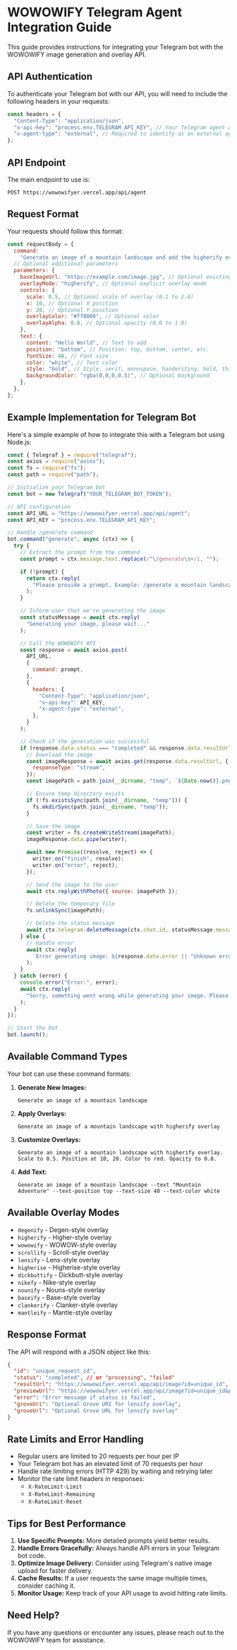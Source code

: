 # WOWOWIFY Telegram Agent Integration Guide

This guide provides instructions for integrating your Telegram bot with the WOWOWIFY image generation and overlay API.

## API Authentication

To authenticate your Telegram bot with our API, you will need to include the following headers in your requests:

```javascript
const headers = {
  "Content-Type": "application/json",
  "x-api-key": "process.env.TELEGRAM_API_KEY", // Your Telegram agent API key
  "x-agent-type": "external", // Required to identify as an external agent
};
```

## API Endpoint

The main endpoint to use is:

```
POST https://wowowifyer.vercel.app/api/agent
```

## Request Format

Your requests should follow this format:

```javascript
const requestBody = {
  command:
    "Generate an image of a mountain landscape and add the higherify overlay",
  // Optional additional parameters
  parameters: {
    baseImageUrl: "https://example.com/image.jpg", // Optional existing image URL
    overlayMode: "higherify", // Optional explicit overlay mode
    controls: {
      scale: 0.5, // Optional scale of overlay (0.1 to 2.0)
      x: 10, // Optional X position
      y: 20, // Optional Y position
      overlayColor: "#ff0000", // Optional color
      overlayAlpha: 0.8, // Optional opacity (0.0 to 1.0)
    },
    text: {
      content: "Hello World", // Text to add
      position: "bottom", // Position: top, bottom, center, etc.
      fontSize: 48, // Font size
      color: "white", // Text color
      style: "bold", // Style: serif, monospace, handwriting, bold, thin
      backgroundColor: "rgba(0,0,0,0.5)", // Optional background
    },
  },
};
```

## Example Implementation for Telegram Bot

Here's a simple example of how to integrate this with a Telegram bot using Node.js:

```javascript
const { Telegraf } = require("telegraf");
const axios = require("axios");
const fs = require("fs");
const path = require("path");

// Initialize your Telegram bot
const bot = new Telegraf("YOUR_TELEGRAM_BOT_TOKEN");

// API configuration
const API_URL = "https://wowowifyer.vercel.app/api/agent";
const API_KEY = "process.env.TELEGRAM_API_KEY";

// Handle /generate command
bot.command("generate", async (ctx) => {
  try {
    // Extract the prompt from the command
    const prompt = ctx.message.text.replace(/^\/generate\s+/i, "");

    if (!prompt) {
      return ctx.reply(
        "Please provide a prompt. Example: /generate a mountain landscape with higherify overlay"
      );
    }

    // Inform user that we're generating the image
    const statusMessage = await ctx.reply(
      "Generating your image, please wait..."
    );

    // Call the WOWOWIFY API
    const response = await axios.post(
      API_URL,
      {
        command: prompt,
      },
      {
        headers: {
          "Content-Type": "application/json",
          "x-api-key": API_KEY,
          "x-agent-type": "external",
        },
      }
    );

    // Check if the generation was successful
    if (response.data.status === "completed" && response.data.resultUrl) {
      // Download the image
      const imageResponse = await axios.get(response.data.resultUrl, {
        responseType: "stream",
      });
      const imagePath = path.join(__dirname, "temp", `${Date.now()}.png`);

      // Ensure temp directory exists
      if (!fs.existsSync(path.join(__dirname, "temp"))) {
        fs.mkdirSync(path.join(__dirname, "temp"));
      }

      // Save the image
      const writer = fs.createWriteStream(imagePath);
      imageResponse.data.pipe(writer);

      await new Promise((resolve, reject) => {
        writer.on("finish", resolve);
        writer.on("error", reject);
      });

      // Send the image to the user
      await ctx.replyWithPhoto({ source: imagePath });

      // Delete the temporary file
      fs.unlinkSync(imagePath);

      // Delete the status message
      await ctx.telegram.deleteMessage(ctx.chat.id, statusMessage.message_id);
    } else {
      // Handle error
      await ctx.reply(
        `Error generating image: ${response.data.error || "Unknown error"}`
      );
    }
  } catch (error) {
    console.error("Error:", error);
    await ctx.reply(
      "Sorry, something went wrong while generating your image. Please try again later."
    );
  }
});

// Start the bot
bot.launch();
```

## Available Command Types

Your bot can use these command formats:

1. **Generate New Images:**

   ```
   Generate an image of a mountain landscape
   ```

2. **Apply Overlays:**

   ```
   Generate an image of a mountain landscape with higherify overlay
   ```

3. **Customize Overlays:**

   ```
   Generate an image of a mountain landscape with higherify overlay. Scale to 0.5. Position at 10, 20. Color to red. Opacity to 0.8.
   ```

4. **Add Text:**
   ```
   Generate an image of a mountain landscape --text "Mountain Adventure" --text-position top --text-size 48 --text-color white
   ```

## Available Overlay Modes

- `degenify` - Degen-style overlay
- `higherify` - Higher-style overlay
- `wowowify` - WOWOW-style overlay
- `scrollify` - Scroll-style overlay
- `lensify` - Lens-style overlay
- `higherise` - Higherise-style overlay
- `dickbuttify` - Dickbutt-style overlay
- `nikefy` - Nike-style overlay
- `nounify` - Nouns-style overlay
- `baseify` - Base-style overlay
- `clankerify` - Clanker-style overlay
- `mantleify` - Mantle-style overlay

## Response Format

The API will respond with a JSON object like this:

```json
{
  "id": "unique_request_id",
  "status": "completed", // or "processing", "failed"
  "resultUrl": "https://wowowifyer.vercel.app/api/image?id=unique_id", // URL to the resulting image
  "previewUrl": "https://wowowifyer.vercel.app/api/image?id=unique_id&preview=true", // Preview URL
  "error": "Error message if status is failed",
  "groveUri": "Optional Grove URI for lensify overlay",
  "groveUrl": "Optional Grove URL for lensify overlay"
}
```

## Rate Limits and Error Handling

- Regular users are limited to 20 requests per hour per IP
- Your Telegram bot has an elevated limit of 70 requests per hour
- Handle rate limiting errors (HTTP 429) by waiting and retrying later
- Monitor the rate limit headers in responses:
  - `X-RateLimit-Limit`
  - `X-RateLimit-Remaining`
  - `X-RateLimit-Reset`

## Tips for Best Performance

1. **Use Specific Prompts:** More detailed prompts yield better results.
2. **Handle Errors Gracefully:** Always handle API errors in your Telegram bot code.
3. **Optimize Image Delivery:** Consider using Telegram's native image upload for faster delivery.
4. **Cache Results:** If a user requests the same image multiple times, consider caching it.
5. **Monitor Usage:** Keep track of your API usage to avoid hitting rate limits.

## Need Help?

If you have any questions or encounter any issues, please reach out to the WOWOWIFY team for assistance.
